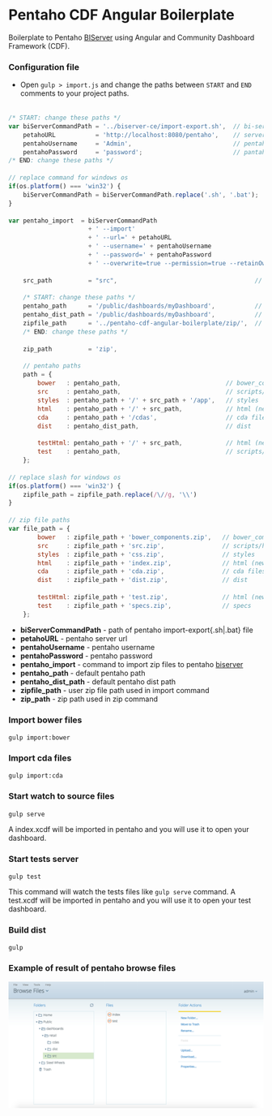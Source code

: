 # Pentaho CDF Angular Boilerplate

Boilerplate to Pentaho [BIServer](https://sourceforge.net/projects/pentaho/files/Business%20Intelligence%20Server/) using Angular and Community Dashboard Framework (CDF).

### Configuration file

* Open `gulp > import.js` and change the paths between `START` and `END` comments to your project paths.

``` javascript

/* START: change these paths */
var biServerCommandPath = '../biserver-ce/import-export.sh',  // bi-server import-export file path
    petahoURL           = 'http://localhost:8080/pentaho',    // server url
    pentahoUsername     = 'Admin',                            // pentaho username
    pentahoPassword     = 'password';                         // pantaho password
/* END: change these paths */

// replace command for windows os
if(os.platform() === 'win32') {
    biServerCommandPath = biServerCommandPath.replace('.sh', '.bat');
}

var pentaho_import  = biServerCommandPath
                      + ' --import'
                      + ' --url=' + petahoURL
                      + ' --username=' + pentahoUsername
                      + ' --password=' + pentahoPassword
                      + ' --overwrite=true --permission=true --retainOwnership=true',

    src_path          = "src",                                      // user source path

    /* START: change these paths */
    pentaho_path      = '/public/dashboards/myDashboard',           // pentaho path
    pentaho_dist_path = '/public/dashboards/myDashboard',           // pentaho dist path
    zipfile_path      = '../pentaho-cdf-angular-boilerplate/zip/',  // user file path
    /* END: change these paths */

    zip_path          = 'zip',    

    // pentaho paths
    path = {
        bower   : pentaho_path,                             // bower_components
        src     : pentaho_path,                             // scripts/html
        styles  : pentaho_path + '/' + src_path + '/app',   // styles
        html    : pentaho_path + '/' + src_path,            // html (new files)
        cda     : pentaho_path + '/cdas',                   // cda files
        dist    : pentaho_dist_path,                        // dist

        testHtml: pentaho_path + '/' + src_path,            // html (new files)
        test    : pentaho_path,                             // scripts/html
    };

// replace slash for windows os
if(os.platform() === 'win32') {
    zipfile_path = zipfile_path.replace(/\//g, '\\')
}

// zip file paths
var file_path = {
        bower   : zipfile_path + 'bower_components.zip',   // bower_components
        src     : zipfile_path + 'src.zip',                // scripts/html
        styles  : zipfile_path + 'css.zip',                // styles
        html    : zipfile_path + 'index.zip',              // html (new files)
        cda     : zipfile_path + 'cda.zip',                // cda files
        dist    : zipfile_path + 'dist.zip',               // dist

        testHtml: zipfile_path + 'test.zip',               // html (new files)
        test    : zipfile_path + 'specs.zip',              // specs
    };

```
* **biServerCommandPath** - path of pentaho import-export{.sh|.bat} file
* **petahoURL** - pentaho server url
* **pentahoUsername** - pentaho username
* **pentahoPassword** - pentaho password
* **pentaho_import** - command to import zip files to pentaho [biserver](https://sourceforge.net/projects/pentaho/files/Business%20Intelligence%20Server/)
* **pentaho_path** - default pentaho path
* **pentaho_dist_path** - default pentaho dist path
* **zipfile_path** - user zip file path used in import command
* **zip_path** - zip path used in zip command

### Import bower files

``` shell
gulp import:bower
```

### Import cda files

``` shell
gulp import:cda
```

### Start watch to source files

``` shell
gulp serve
```

A index.xcdf will be imported in pentaho and you will use it to open your dashboard.

### Start tests server

``` shell
gulp test
```

This command will watch the tests files like ``` gulp serve ``` command. A test.xcdf will be imported in pentaho and you will use it to open your test dashboard.

### Build dist

``` shell
gulp
```

### Example of result of pentaho browse files

<img src="https://raw.githubusercontent.com/LucasBassetti/pentaho-cdf-angular-boilerplate/master/imgs/pentaho-browse-files.png"/>
